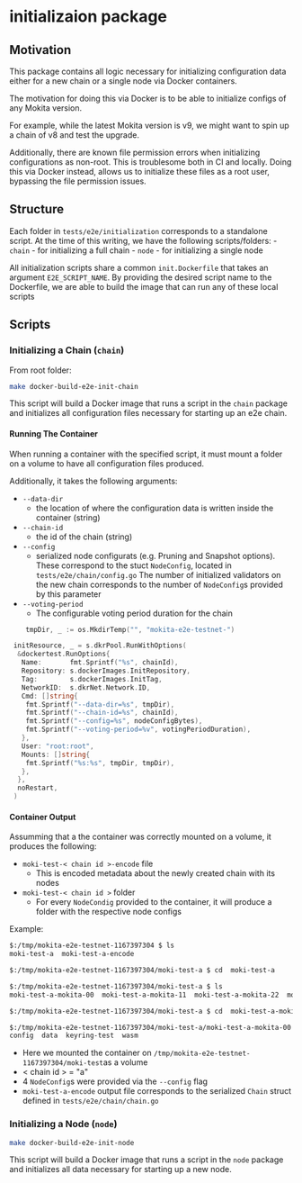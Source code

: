 # initializaion package

## Motivation

This package contains all logic necessary for initializing configuration
data either for a new chain or a single node via Docker containers.

The motivation for doing this via Docker is to be able to initialize
configs of any Mokita version.

For example, while the latest Mokita version is v9,
we might want to spin up a chain of v8 and test the upgrade.

Additionally, there are known file permission errors when initializing
configurations as non-root. This is troublesome both in CI and locally.
Doing this via Docker instead, allows us to initialize these files as
a root user, bypassing the file permission issues.

## Structure

Each folder in `tests/e2e/initialization` corresponds to a standalone script.
At the time of this writing, we have the following scripts/folders:
    - `chain` - for initializing a full chain
    - `node` - for initializing a single node

All initialization scripts share a common `init.Dockerfile` that
takes an argument `E2E_SCRIPT_NAME`. By providing the desired script
name to the Dockerfile, we are able to build the image that can run
any of these local scripts

## Scripts

### Initializing a Chain (`chain`)

From root folder:

```sh
make docker-build-e2e-init-chain
```

This script will build a Docker image that runs a script in the `chain` package
and initializes all configuration files necessary for starting up an e2e chain.

#### Running The Container

When running a container with the specified script, it must mount a folder on a volume
to have all configuration files produced.

Additionally, it takes the following arguments:

- `--data-dir`
  - the location of where the configuration data is written inside
    the container (string)
- `--chain-id`
  - the id of the chain (string)
- `--config`
  - serialized node configurats (e.g. Pruning and Snapshot options).
    These correspond to the stuct `NodeConfig`, located in
    `tests/e2e/chain/config.go` The number of initialized
    validators on the new chain corresponds to the number of
    `NodeConfig`s provided by this parameter
- `--voting-period`
  - The configurable voting period duration for the chain

```go
    tmpDir, _ := os.MkdirTemp("", "mokita-e2e-testnet-")

 initResource, _ = s.dkrPool.RunWithOptions(
  &dockertest.RunOptions{
   Name:       fmt.Sprintf("%s", chainId),
   Repository: s.dockerImages.InitRepository,
   Tag:        s.dockerImages.InitTag,
   NetworkID:  s.dkrNet.Network.ID,
   Cmd: []string{
    fmt.Sprintf("--data-dir=%s", tmpDir),
    fmt.Sprintf("--chain-id=%s", chainId),
    fmt.Sprintf("--config=%s", nodeConfigBytes),
    fmt.Sprintf("--voting-period=%v", votingPeriodDuration),
   },
   User: "root:root",
   Mounts: []string{
    fmt.Sprintf("%s:%s", tmpDir, tmpDir), 
   },
  },
  noRestart,
 )
```

#### Container Output

Assumming that a the container was correctly mounted on a volume,
it produces the following:

- `moki-test-< chain id >-encode` file
  - This is encoded metadata about the newly created chain with its nodes
- `moki-test-< chain id >` folder
  - For every `NodeCondig` provided to the container, it will produce a folder
    with the respective node configs

Example:

```sh
$:/tmp/mokita-e2e-testnet-1167397304 $ ls
moki-test-a  moki-test-a-encode

$:/tmp/mokita-e2e-testnet-1167397304/moki-test-a $ cd  moki-test-a

$:/tmp/mokita-e2e-testnet-1167397304/moki-test-a $ ls
moki-test-a-mokita-00  moki-test-a-mokita-11  moki-test-a-mokita-22  moki-test-a-mokita-33

$:/tmp/mokita-e2e-testnet-1167397304/moki-test-a $ cd  moki-test-a-mokita-00

$:/tmp/mokita-e2e-testnet-1167397304/moki-test-a/moki-test-a-mokita-00 $ ls
config  data  keyring-test  wasm
```

- Here we mounted the container on
`/tmp/mokita-e2e-testnet-1167397304/moki-test`as a volume
- < chain id > = "a"
- 4 `NodeConfig`s were provided via the `--config` flag
- `moki-test-a-encode` output file corresponds to the serialized `Chain` struct
defined in `tests/e2e/chain/chain.go`

### Initializing a Node (`node`)

```sh
make docker-build-e2e-init-node
```

This script will build a Docker image that runs a script in the `node` package
and initializes all data necessary for starting up a new node.
